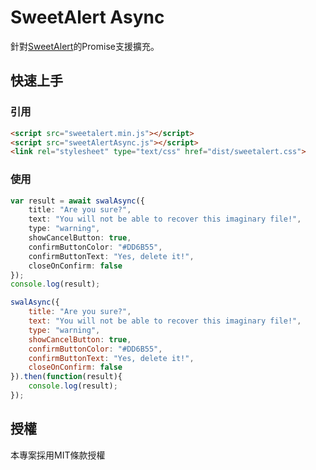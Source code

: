 ﻿SweetAlert Async
==========
針對[SweetAlert](http://t4t5.github.io/sweetalert/)的Promise支援擴充。

## 快速上手
### 引用
```html
<script src="sweetalert.min.js"></script>
<script src="sweetAlertAsync.js"></script>
<link rel="stylesheet" type="text/css" href="dist/sweetalert.css">
```

### 使用
```typescript
var result = await swalAsync({
	title: "Are you sure?",
	text: "You will not be able to recover this imaginary file!",
	type: "warning",
	showCancelButton: true,
	confirmButtonColor: "#DD6B55",
	confirmButtonText: "Yes, delete it!",
	closeOnConfirm: false
});
console.log(result);
```

```javascript
swalAsync({
	title: "Are you sure?",
	text: "You will not be able to recover this imaginary file!",
	type: "warning",
	showCancelButton: true,
	confirmButtonColor: "#DD6B55",
	confirmButtonText: "Yes, delete it!",
	closeOnConfirm: false
}).then(function(result){
	console.log(result);
});
```

## 授權
本專案採用MIT條款授權
